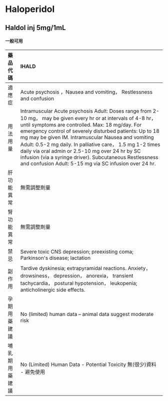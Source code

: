 # Haloperidol

## Haldol inj 5mg/1mL

#### 一般可用

| 藥品代碼       | IHALD                                                                                                                                                                                                                                                                                                                                                                                                                                                                                                                     |
|:---------------|:--------------------------------------------------------------------------------------------------------------------------------------------------------------------------------------------------------------------------------------------------------------------------------------------------------------------------------------------------------------------------------------------------------------------------------------------------------------------------------------------------------------------------|
| 適應症         | Acute psychosis ，Nausea and vomiting， Restlessness and confusion                                                                                                                                                                                                                                                                                                                                                                                                                                                        |
| 用法用量       | Intramuscular Acute psychosis Adult: Doses range from 2-10 mg， may be given every hr or at intervals of 4-8 hr， until symptoms are controlled. Max: 18 mg/day. For emergency control of severely disturbed patients: Up to 18 mg may be given IM. Intramuscular Nausea and vomiting Adult: 0.5-2 mg daily. In palliative care， 1.5 mg 1-2 times daily via oral admin or 2.5-10 mg over 24 hr by SC infusion (via a syringe driver). Subcutaneous Restlessness and confusion Adult: 5-15 mg via SC infusion over 24 hr. |
| 肝功能異常     | 無需調整劑量                                                                                                                                                                                                                                                                                                                                                                                                                                                                                                              |
| 腎功能異常     | 無需調整劑量                                                                                                                                                                                                                                                                                                                                                                                                                                                                                                              |
| 禁忌           | Severe toxic CNS depression; preexisting coma; Parkinson's disease; lactation                                                                                                                                                                                                                                                                                                                                                                                                                                             |
| 副作用         | Tardive dyskinesia; extrapyramidal reactions. Anxiety， drowsiness， depression， anorexia， transient tachycardia， postural hypotension， leukopenia; anticholinergic side effects.                                                                                                                                                                                                                                                                                                                                     |
| 孕期用藥建議   | No (limited) human data – animal data suggest moderate risk                                                                                                                                                                                                                                                                                                                                                                                                                                                               |
| 哺乳期用藥建議 | No (Limited) Human Data - Potential Toxicity 無(很少)資料 - 避免使用                                                                                                                                                                                                                                                                                                                                                                                                                                                      |

